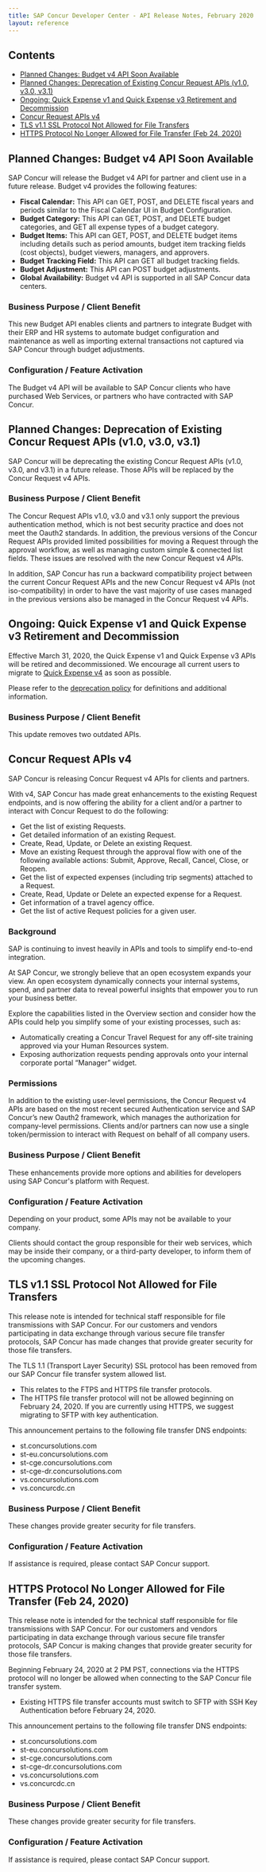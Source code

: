 ```yaml
---
title: SAP Concur Developer Center - API Release Notes, February 2020
layout: reference
---
```


## Contents

* [Planned Changes: Budget v4 API Soon Available](#planned-budget-v4)
* [Planned Changes: Deprecation of Existing Concur Request APIs (v1.0, v3.0, v3.1)](#planned-request-deprecation)
* [Ongoing: Quick Expense v1 and Quick Expense v3 Retirement and Decommission](#ongoing-quick-expense-v3)
* [Concur Request APIs v4](#request-v4)
* [TLS v1.1 SSL Protocol Not Allowed for File Transfers](#tls-file-transfers)
* [HTTPS Protocol No Longer Allowed for File Transfer (Feb 24, 2020)](#https-file-transfers)

## <a name="planned-budget-v4"></a>Planned Changes: Budget v4 API Soon Available

SAP Concur will release the Budget v4 API for partner and client use in a future release. Budget v4 provides the following features:

* **Fiscal Calendar:** This API can GET, POST, and DELETE fiscal years and periods similar to the Fiscal Calendar UI in Budget Configuration.
* **Budget Category:** This API can GET, POST, and DELETE budget categories, and GET all expense types of a budget category.
* **Budget Items:** This API can GET, POST, and DELETE budget items including details such as period amounts, budget item tracking fields (cost objects), budget viewers, managers, and approvers.
* **Budget Tracking Field:** This API can GET all budget tracking fields.
* **Budget Adjustment:** This API can POST budget adjustments.
* **Global Availability:** Budget v4 API is supported in all SAP Concur data centers.

### Business Purpose / Client Benefit

This new Budget API enables clients and partners to integrate Budget with their
ERP and HR systems to automate budget configuration and maintenance as well as
importing external transactions not captured via SAP Concur through budget
adjustments.

### Configuration / Feature Activation

The Budget v4 API will be available to SAP Concur clients who have purchased Web
Services, or partners who have contracted with SAP Concur.

## <a name="planned-request-deprecation"></a>Planned Changes: Deprecation of Existing Concur Request APIs (v1.0, v3.0, v3.1)

SAP Concur will be deprecating the existing Concur Request APIs (v1.0, v3.0, and v3.1) in a future release. Those APIs will be replaced by the Concur Request v4 APIs.

### Business Purpose / Client Benefit

The Concur Request APIs v1.0, v3.0 and v3.1 only support the previous authentication method, which is not best security practice and does not meet the Oauth2 standards. In addition, the previous versions of the Concur Request APIs provided limited possibilities for moving a Request through the approval workflow, as well as managing custom simple & connected list fields. These issues are resolved with the new Concur Request v4 APIs.

In addition, SAP Concur has run a backward compatibility project between the current Concur Request APIs and the new Concur Request v4 APIs (not iso-compatibility) in order to have the vast majority of use cases managed in the previous versions also be managed in the Concur Request v4 APIs.

## <a name="ongoing-quick-expense-v3"></a>Ongoing: Quick Expense v1 and Quick Expense v3 Retirement and Decommission

Effective March 31, 2020, the Quick Expense v1 and Quick Expense v3 APIs will be retired and decommissioned. We encourage all current users to migrate to [Quick Expense v4](https://developer.concur.com/api-reference/expense/quick-expense/v4.quick-expense.html) as soon as possible.

Please refer to the [deprecation policy](https://developer.concur.com/tools-support/deprecation-policy.html) for definitions and additional information.

### Business Purpose / Client Benefit

This update removes two outdated APIs.

## <a name="request-v4"></a>Concur Request APIs v4

SAP Concur is releasing Concur Request v4 APIs for clients and partners.

With v4, SAP Concur has made great enhancements to the existing Request endpoints, and is now offering the ability for a client and/or a partner to interact with Concur Request to do the following:

* Get the list of existing Requests.
* Get detailed information of an existing Request.
* Create, Read, Update, or Delete an existing Request.
* Move an existing Request through the approval flow with one of the following available actions: Submit, Approve, Recall, Cancel, Close, or Reopen.
* Get the list of expected expenses (including trip segments) attached to a Request.
* Create, Read, Update or Delete an expected expense for a Request.
* Get information of a travel agency office.
* Get the list of active Request policies for a given user.

### Background

SAP is continuing to invest heavily in APIs and tools to simplify end-to-end integration.

At SAP Concur, we strongly believe that an open ecosystem expands your view. An open ecosystem dynamically connects your internal systems, spend, and partner data to reveal powerful insights that empower you to run your business better.

Explore the capabilities listed in the Overview section and consider how the APIs could help you simplify some of your existing processes, such as:

* Automatically creating a Concur Travel Request for any off-site training approved via your Human Resources system.
* Exposing authorization requests pending approvals onto your internal corporate portal “Manager” widget.

### Permissions

In addition to the existing user-level permissions, the Concur Request v4 APIs are based on the most recent secured Authentication service and SAP Concur’s new Oauth2 framework, which manages the authorization for company-level permissions. Clients and/or partners can now use a single token/permission to interact with Request on behalf of all company users.

### Business Purpose / Client Benefit

These enhancements provide more options and abilities for developers using SAP Concur's platform with Request.

### Configuration / Feature Activation

Depending on your product, some APIs may not be available to your company.

Clients should contact the group responsible for their web services, which may be inside their company, or a third-party developer, to inform them of the upcoming changes.

## <a name="tls-file-transfers"></a>TLS v1.1 SSL Protocol Not Allowed for File Transfers

This release note is intended for technical staff responsible for file transmissions with SAP Concur. For our customers and vendors participating in data exchange through various secure file transfer protocols, SAP Concur has made changes that provide greater security for those file transfers.

The TLS 1.1 (Transport Layer Security) SSL protocol has been removed from our SAP Concur file transfer system allowed list.

* This relates to the FTPS and HTTPS file transfer protocols.
* The HTTPS file transfer protocol will not be allowed beginning on February 24, 2020.  If you are currently using HTTPS, we suggest migrating to SFTP with key authentication.

This announcement pertains to the following file transfer DNS endpoints:

* st.concursolutions.com
* st-eu.concursolutions.com
* st-cge.concursolutions.com
* st-cge-dr.concursolutions.com
* vs.concursolutions.com
* vs.concurcdc.cn

### Business Purpose / Client Benefit

These changes provide greater security for file transfers.

### Configuration / Feature Activation

If assistance is required, please contact SAP Concur support.

## <a name="https-file-transfers"></a>HTTPS Protocol No Longer Allowed for File Transfer (Feb 24, 2020)

This release note is intended for the technical staff responsible for file transmissions with SAP Concur. For our customers and vendors participating in data exchange through various secure file transfer protocols, SAP Concur is making changes that provide greater security for those file transfers.

Beginning February 24, 2020 at 2 PM PST, connections via the HTTPS protocol will no longer be allowed when connecting to the SAP Concur file transfer system.

* Existing HTTPS file transfer accounts must switch to SFTP with SSH Key Authentication before February 24, 2020.

This announcement pertains to the following file transfer DNS endpoints:

* st.concursolutions.com
* st-eu.concursolutions.com
* st-cge.concursolutions.com
* st-cge-dr.concursolutions.com
* vs.concursolutions.com
* vs.concurcdc.cn

### Business Purpose / Client Benefit

These changes provide greater security for file transfers.

### Configuration / Feature Activation

If assistance is required, please contact SAP Concur support.
